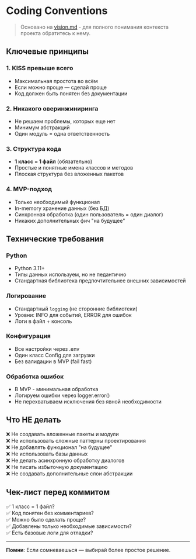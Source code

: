 # Coding Conventions

> Основано на [vision.md](vision.md) - для полного понимания контекста проекта обратитесь к нему.

## Ключевые принципы

### 1. KISS превыше всего
- Максимальная простота во всём
- Если можно проще — сделай проще
- Код должен быть понятен без документации

### 2. Никакого оверинжиниринга
- Не решаем проблемы, которых еще нет
- Минимум абстракций
- Один модуль = одна ответственность

### 3. Структура кода
- **1 класс = 1 файл** (обязательно)
- Простые и понятные имена классов и методов
- Плоская структура без вложенных пакетов

### 4. MVP-подход
- Только необходимый функционал
- In-memory хранение данных (без БД)
- Синхронная обработка (один пользователь = один диалог)
- Никаких дополнительных фич "на будущее"

## Технические требования

### Python
- Python 3.11+
- Типы данных используем, но не педантично
- Стандартная библиотека предпочтительнее внешних зависимостей

### Логирование
- Стандартный `logging` (не сторонние библиотеки)
- Уровни: INFO для событий, ERROR для ошибок
- Логи в файл + консоль

### Конфигурация
- Все настройки через .env
- Один класс Config для загрузки
- Без валидации в MVP (fail fast)

### Обработка ошибок
- В MVP - минимальная обработка
- Логируем ошибки через logger.error()
- Не перехватываем исключения без явной необходимости

## Что НЕ делать

❌ Не создавать вложенные пакеты и модули  
❌ Не использовать сложные паттерны проектирования  
❌ Не добавлять функционал "на будущее"  
❌ Не использовать базы данных  
❌ Не делать асинхронную обработку диалогов  
❌ Не писать избыточную документацию  
❌ Не создавать дополнительные слои абстракции  

## Чек-лист перед коммитом

✅ 1 класс = 1 файл?  
✅ Код понятен без комментариев?  
✅ Можно было сделать проще?  
✅ Добавлены только необходимые зависимости?  
✅ Есть базовые логи для отладки?  

---

**Помни**: Если сомневаешься — выбирай более простое решение.

